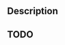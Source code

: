 <!-- Thanks for your contribution -->

## Description

<!-- Which issue this PR fixes -->

<!-- What this PR does / why we need it -->

## TODO

<!-- Anything left need to do? -->